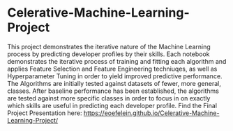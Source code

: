 # Celerative-Machine-Learning-Project
This project demonstrates the iterative nature of the Machine Learning process by predicting developer profiles by their skills. Each notebook demonstrates the iterative process of training and fitting each algorithm and applies Feature Selection and Feature Engineering techniuqes, as well as Hyperparameter Tuning in order to yield improved predictive performance. The Algorithms are initially tested against datasets of fewer, more general, classes. After baseline performance has been established, the algorithms are tested against more specific classes in order to focus in on exactly which skills are useful in predicting each developer profile.
Find the Final Project Presentation here: https://eoefelein.github.io/Celerative-Machine-Learning-Project/
